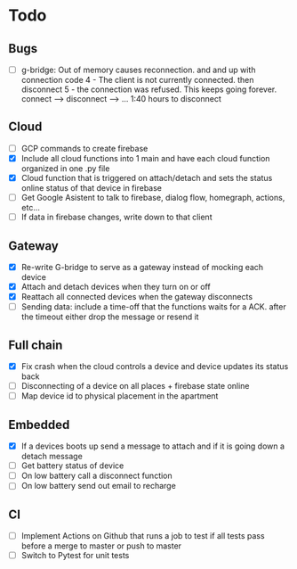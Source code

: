 # Todo

## Bugs
- [ ] g-bridge: Out of memory causes reconnection. and and up with connection code 4 - The client is not currently 
connected. then disconnect 5 - the connection was refused. This keeps going forever. connect --> disconnect --> ... 
1:40 hours to disconnect

## Cloud
- [ ] GCP commands to create firebase
- [x] Include all cloud functions into 1 main and have each cloud function organized in one .py file
- [x] Cloud function that is triggered on attach/detach and sets the status online status of that device in firebase
- [ ] Get Google Asistent to talk to firebase, dialog flow, homegraph, actions, etc...
- [ ] If data in firebase changes, write down to that client

## Gateway
- [x] Re-write G-bridge to serve as a gateway instead of mocking each device
- [x] Attach and detach devices when they turn on or off
- [x] Reattach all connected devices when the gateway disconnects
- [ ] Sending data: include a time-off that the functions waits for a ACK. after the timeout either drop the message or resend it  

## Full chain
- [x] Fix crash when the cloud controls a device and device updates its status back
- [ ] Disconnecting of a device on all places + firebase state online
- [ ] Map device id to physical placement in the apartment 

## Embedded
- [x] If a devices boots up send a message to attach and if it is going down a detach message
- [ ] Get battery status of device
- [ ] On low battery call a disconnect function
- [ ] On low battery send out email to recharge 

## CI
- [ ] Implement Actions on Github that runs a job to test if all tests pass before a merge to master or push to master
- [ ] Switch to Pytest for unit tests
